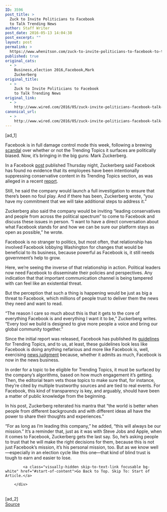 ```yaml
---
ID: 3596
post_title: >
  Zuck to Invite Politicians to Facebook
  to Talk Trending News
author: Staff Writer
post_date: 2016-05-13 14:04:38
post_excerpt: ""
layout: post
permalink: >
  https://www.whenitson.com/zuck-to-invite-politicians-to-facebook-to-talk-trending-news/
published: true
original_cats:
  - >
    Business,election 2016,Facebook,Mark
    Zuckerberg
original_title:
  - >
    Zuck to Invite Politicians to Facebook
    to Talk Trending News
original_link:
  - >
    http://www.wired.com/2016/05/zuck-invite-politicians-facebook-talk-trending-news/
canonical_url:
  - >
    http://www.wired.com/2016/05/zuck-invite-politicians-facebook-talk-trending-news/
---
```

 [ad_1]
<br><div id=""><p>Facebook is in full damage control mode this week, following a brewing <a href="http://www.wired.com/2016/05/course-facebook-biased-thats-tech-works-today/" target="_blank">scandal</a> over whether or not the Trending Topics it surfaces are politically biased. Now, it’s bringing in the big guns: Mark Zuckerberg.</p>
<p>In a Facebook <a href="https://www.facebook.com/zuck?fref=ts&amp;ref=br_tf" target="_blank">post</a> published Thursday night, Zuckerberg said Facebook has found no evidence that its employees have been intentionally suppressing conservative content in its Trending Topics section, as was alleged in a recent <a href="http://gizmodo.com/former-facebook-workers-we-routinely-suppressed-conser-1775461006" target="_blank">report</a>. </p>
<p>Still, he said the company would launch a full investigation to ensure that there’s been no foul play. And if there has been, Zuckerberg wrote, “you have my commitment that we will take additional steps to address it.”</p>
<p>Zuckerberg also said the company would be inviting “leading conservatives and people from across the political spectrum” to come to Facebook and discuss these issues in person. “I want to have a direct conversation about what Facebook stands for and how we can be sure our platform stays as open as possible,” he wrote.</p>
<p>Facebook is no stranger to politics, but most often, that relationship has involved Facebook lobbying Washington for changes that would be beneficial to its business, because powerful as Facebook is, it still needs government’s help to grow. </p>
<p>Here, we’re seeing the inverse of that relationship in action. Political leaders now need Facebook to disseminate their policies and perspectives. Any indication that that important communication channel is being tampered with can feel like an existential threat. </p>
<p>But the perception that such a thing is happening would be just as big a threat to Facebook, which millions of people trust to deliver them the news they need and want to read. </p>
<p>“The reason I care so much about this is that it gets to the core of everything Facebook is and everything I want it to be,” Zuckerberg writes. “Every tool we build is designed to give more people a voice and bring our global community together.” </p>
<p>Since the initial report was released, Facebook has published its <a href="https://fbnewsroomus.files.wordpress.com/2016/05/full-trending-review-guidelines.pdf" target="_blank">guidelines</a> for Trending Topics, and to us, at least, these guidelines look less like Facebook is doing anything nefarious and more like Facebook is, well, exercising <a href="http://www.wired.com/2016/05/facebook-acknowledges-sometimes-needs-humans/" target="_blank">news judgment</a> because, whether it admits as much, Facebook is now in the news business. </p>
<p>In order for a topic to be eligible for Trending Topics, it must be surfaced by the company’s algorithms, based on how much engagement it’s getting. Then, the editorial team vets those topics to make sure that, for instance, they’re cited by multiple trustworthy sources and are tied to real events. For Facebook, this kind of transparency is key, and arguably, should have been a matter of public knowledge from the beginning. </p>
<p>In his post, Zuckerberg reiterated his mantra that “the world is better when people from different backgrounds and with different ideas all have the power to share their thoughts and experiences.”  </p>
<p>“For as long as I’m leading this company,” he added, “this will always be our mission.” It’s a reminder that, just as it was with Steve Jobs and Apple, when it comes to Facebook, Zuckerberg gets the last say. So, he’s asking people to trust that he will make the right decisions for them, because this is not just Facebook’s mission, it’s his personal mission, too. But as we know well—especially in an election cycle like this one—that kind of blind trust is tough to earn and easier to lose.</p>

			<a class="visually-hidden skip-to-text-link focusable bg-white" href="#start-of-content">Go Back to Top. Skip To: Start of Article.</a>

		</div>
<br>[ad_2]
<br><a href="http://www.wired.com/2016/05/zuck-invite-politicians-facebook-talk-trending-news/">Source </a>